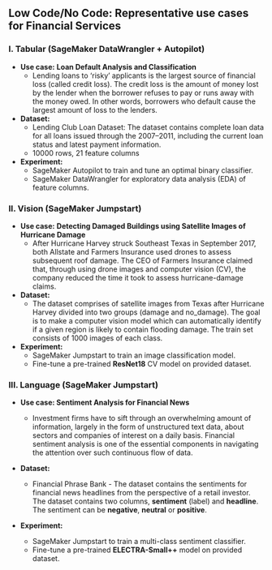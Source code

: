 ## Low Code/No Code: Representative use cases for Financial Services

###  I.  Tabular (SageMaker DataWrangler + Autopilot)

* **Use case:** **Loan Default Analysis and Classification**
    * Lending loans to ‘risky’ applicants is the largest source of financial loss (called credit loss). The credit loss is the amount of money lost by the lender when the borrower refuses to pay or runs away with the money owed. In other words, borrowers who default cause the largest amount of loss to the lenders.
* **Dataset:** 
    * Lending Club Loan Dataset: The dataset contains complete loan data for all loans issued through the 2007–2011, including the current loan status and latest payment information.
    * 10000 rows, 21 feature columns
* **Experiment:**
    * SageMaker Autopilot to train and tune an optimal binary classifier.
    * SageMaker DataWrangler for exploratory data analysis (EDA) of feature columns.

### II. Vision (SageMaker Jumpstart)

* **Use case:** **Detecting Damaged Buildings using Satellite Images of Hurricane Damage**
    * After Hurricane Harvey struck Southeast Texas in September 2017, both Allstate and Farmers Insurance used drones to assess subsequent roof damage. The CEO of Farmers Insurance claimed that, through using drone images and computer vision (CV), the company reduced the time it took to assess hurricane-damage claims.
* **Dataset:**
    * The dataset comprises of satellite images from Texas after Hurricane Harvey divided into two groups (damage and no_damage). The goal is to make a computer vision model which can automatically identify if a given region is likely to contain flooding damage. The train set consists of 1000 images of each class.
* **Experiment:**
    * SageMaker Jumpstart to train an image classification model.
    * Fine-tune a pre-trained **ResNet18** CV model on provided dataset.

### III.  Language (SageMaker Jumpstart)

* **Use case: Sentiment Analysis for Financial News**
    * Investment firms have to sift through an overwhelming amount of information, largely in the form of unstructured text data, about sectors and companies of interest on a daily basis. Financial sentiment analysis is one of the essential components in navigating the attention over such continuous flow of data.

* **Dataset:**
    * Financial Phrase Bank - The dataset contains the sentiments for financial news headlines from the perspective of a retail investor. The dataset contains two columns, **sentiment** (label) and **headline**. The sentiment can be **negative**, **neutral** or **positive**.
* **Experiment:**
    * SageMaker Jumpstart to train a multi-class sentiment classifier.
    * Fine-tune a pre-trained **ELECTRA-Small++** model on provided dataset.